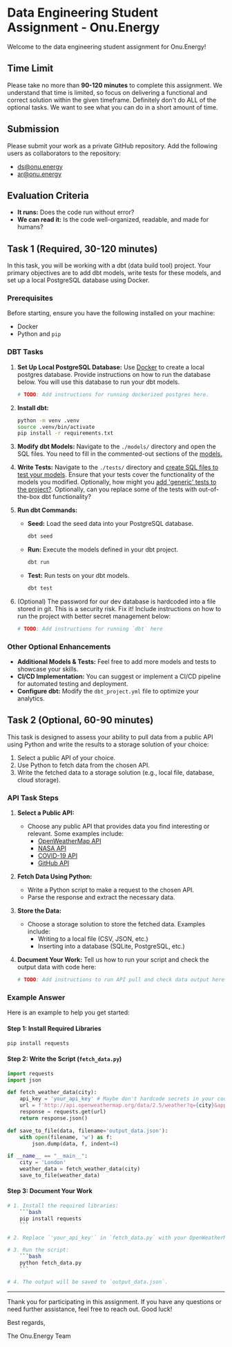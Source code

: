 # Data Engineering Student Assignment - Onu.Energy

Welcome to the data engineering student assignment for Onu.Energy! 

## Time Limit

Please take no more than **90-120 minutes** to complete this assignment. We understand that time is limited, so focus on delivering a functional and correct solution within the given timeframe. Definitely don't do ALL of the optional tasks. We want to see what you can do in a short amount of time.

## Submission

Please submit your work as a private GitHub repository. Add the following users as collaborators to the repository:

- <ds@onu.energy>
- <ar@onu.energy>

## Evaluation Criteria

- **It runs:** Does the code run without error?
- **We can read it:** Is the code well-organized, readable, and made for humans?

## Task 1 (Required, 30-120 minutes)

In this task, you will be working with a dbt (data build tool) project. Your primary objectives are to add dbt models, write tests for these models, and set up a local PostgreSQL database using Docker.

### Prerequisites

Before starting, ensure you have the following installed on your machine:

- Docker
- Python and `pip`

### DBT Tasks

1. **Set Up Local PostgreSQL Database:**
   Use [Docker](https://www.docker.com/products/docker-desktop/) to create a local postgres database. Provide instructions on how to run the database below. You will use this database to run your dbt models.

      ```sh
      # TODO: Add instructions for running dockerized postgres here.
      ```

2. **Install dbt:**

      ```sh
      python -m venv .venv
      source .venv/bin/activate
      pip install -r requirements.txt
      ```

3. **Modify dbt Models:**
   Navigate to the `./models/` directory and open the SQL files. You need to fill in the commented-out sections of the [models.](https://docs.getdbt.com/docs/build/sql-models)

4. **Write Tests:**
   Navigate to the `./tests/` directory and [create SQL files to test your models](https://docs.getdbt.com/docs/build/data-tests#singular-data-tests). Ensure that your tests cover the functionality of the models you modified. Optionally, how might you [add 'generic' tests to the project?](https://docs.getdbt.com/docs/build/data-tests#generic-data-tests). Optionally, can you replace some of the tests with out-of-the-box dbt functionality? 

5. **Run dbt Commands:**

   - **Seed:** Load the seed data into your PostgreSQL database.

     ```sh
     dbt seed
     ```

   - **Run:** Execute the models defined in your dbt project.

     ```sh
     dbt run
     ```

   - **Test:** Run tests on your dbt models.

     ```sh
     dbt test
     ```

6. (Optional) The password for our dev database is hardcoded into a file stored in git. This is a security risk. Fix it! Include instructions on how to run the project with better secret management below:

      ```sh
      # TODO: Add instructions for running `dbt` here
      ```

### Other Optional Enhancements

- **Additional Models & Tests:** Feel free to add more models and tests to showcase your skills.
- **CI/CD Implementation:** You can suggest or implement a CI/CD pipeline for automated testing and deployment.
- **Configure dbt:** Modify the `dbt_project.yml` file to optimize your analytics.

## Task 2 (Optional, 60-90 minutes)

This task is designed to assess your ability to pull data from a public API using Python and write the results to a storage solution of your choice:

1. Select a public API of your choice.
2. Use Python to fetch data from the chosen API.
3. Write the fetched data to a storage solution (e.g., local file, database, cloud storage).

### API Task Steps

1. **Select a Public API:**
   - Choose any public API that provides data you find interesting or relevant. Some examples include:
     - [OpenWeatherMap API](https://openweathermap.org/api)
     - [NASA API](https://api.nasa.gov/)
     - [COVID-19 API](https://covid19api.com/)
     - [GitHub API](https://docs.github.com/en/rest)

2. **Fetch Data Using Python:**
   - Write a Python script to make a request to the chosen API.
   - Parse the response and extract the necessary data.

3. **Store the Data:**
   - Choose a storage solution to store the fetched data. Examples include:
     - Writing to a local file (CSV, JSON, etc.)
     - Inserting into a database (SQLite, PostgreSQL, etc.)

4. **Document Your Work:**
   Tell us how to run your script and check the output data with code here:
   
      ```sh
      # TODO: Add instructions to run API pull and check data output here.
      ```

### Example Answer

Here is an example to help you get started:

#### Step 1: Install Required Libraries

```bash
pip install requests
```

#### Step 2: Write the Script (`fetch_data.py`)

```python
import requests
import json

def fetch_weather_data(city):
    api_key = 'your_api_key' # Maybe don't hardcode secrets in your code!
    url = f'http://api.openweathermap.org/data/2.5/weather?q={city}&appid={api_key}'
    response = requests.get(url)
    return response.json()

def save_to_file(data, filename='output_data.json'):
    with open(filename, 'w') as f:
        json.dump(data, f, indent=4)

if __name__ == "__main__":
    city = 'London'
    weather_data = fetch_weather_data(city)
    save_to_file(weather_data)
```

#### Step 3: Document Your Work

```sh
# 1. Install the required libraries:
    ```bash
    pip install requests
    ```

# 2. Replace `'your_api_key'` in `fetch_data.py` with your OpenWeatherMap API key.

# 3. Run the script:
    ```bash
    python fetch_data.py
    ```

# 4. The output will be saved to `output_data.json`.
```

---

Thank you for participating in this assignment. If you have any questions or need further assistance, feel free to reach out. Good luck!

Best regards,

The Onu.Energy Team
